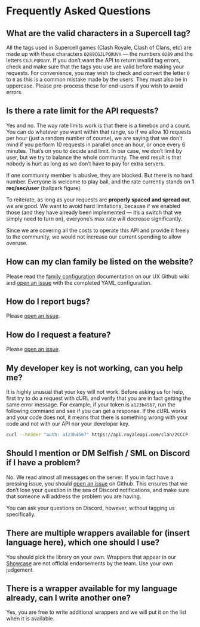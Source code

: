 # Frequently Asked Questions

## What are the valid characters in a Supercell tag?

All the tags used in Supercell games (Clash Royale, Clash of Clans, etc) are made up with these characters `0289CGJLPQRUVY` — the numbers `0289` and the letters `CGJLPQRUVY`. If you don’t want the API to return invalid tag errors, check and make sure that the tags you use are valid before making your requests. For convenience, you may wish to check and convert the letter `O` to `0` as this is a common mistake made by the users. They must also be in uppercase. Please pre-process these for end-users if you wish to avoid errors.

## Is there a rate limit for the API requests?

Yes and no. The way rate limits work is that there is a timebox and a count. You can do whatever you want within that range, so if we allow 10 requests per hour (just a random number of course), we are saying that we don’t mind if you perform 10 requests in parallel once an hour, or once every 6 minutes. That’s on you to decide and limit. In our case, we don’t limit by user, but we try to balance the whole community. The end result is that nobody is hurt as long as we don’t have to pay for extra servers.

If one community member is abusive, they are blocked. But there is no hard number. Everyone is welcome to play ball, and the rate currently stands on **1 req/sec/user** (ballpark figure).

To reiterate, as long as your requests are **properly spaced and spread out**, we are good. We want to avoid hard limitations, because if we enabled those (and they have already been implemented — it’s a switch that we simply need to turn on), everyone’s max rate will decrease significantly.

Since we are covering all the costs to operate this API and provide it freely to the community, we would not increase our current spending to allow overuse.

## How can my clan family be listed on the website?

Please read the [family configuration](https://github.com/cr-api/cr-api-ux/wiki/Family-Config) documentation on our UX Github wiki and [open an issue](https://github.com/cr-api/cr-api-ux/issues) with the completed YAML configuration.

## How do I report bugs?

Please [open an issue](https://github.com/cr-api/cr-api/issues).

## How do I request a feature?

Please [open an issue](https://github.com/cr-api/cr-api/issues).

## My developer key is not working, can you help me?

It is highly unusual that your key will not work. Before asking us for help, first try to do a request with cURL and verify that you are in fact getting the same error message. For example, if your token is `a123b4567`, run the following command and see if you can get a response. If the cURL works and your code does not, it means that there is something wrong with your code and not with our API nor your developer key.

```bash
curl --header "auth: a123b4567" https://api.royaleapi.com/clan/2CCCP
```

## Should I mention or DM Selfish / SML on Discord if I have a problem?

No. We read almost all messages on the server. If you in fact have a pressing issue, you should [open an issue](https://github.com/cr-api/cr-api/issues) on Github. This ensures that we don’t lose your question in the sea of Discord notifications, and make sure that someone will address the problem you are having.

You can ask your questions on Discord, however, without tagging us specifically.

## There are multiple wrappers available for (insert language here), which one should I use?

You should pick the library on your own. Wrappers that appear in our [Showcase](/showcase) are not official endorsements by the team. Use your own judgement.

## There is a wrapper available for my language already, can I write another one?

Yes, you are free to write additional wrappers and we will put it on the list when it is available.
